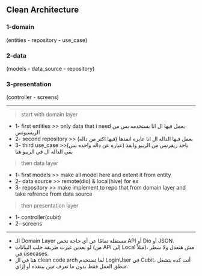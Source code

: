 ## Clean Architecture
### 1-domain
(entities - repository - use_case) 
### 2-data
(models - data_source - repository)
### 3-presentation
(controller - screens)

---
> start with domain layer
- 1- first entities >> only data that i need بعمل فيها ال انا بستخدمه بس من الريسبونس
- 2- second repository >> (فيها اكتر من داله) بعمل فيها الداله ال انا عايزه انفذها
- 3- third use_case >>(عباره عن داله واحده بس) باخذ ريفرنس من الريبو وانفذ بقي الداله ال في الريبو هنا
> then data layer
- 1- first models >> make all model here and extent it from entity
- 2- data source >> remote(dio) & local(hive) for ex
- 3- repository >> make implement to repo that from domain layer and take refrence from data source
> then presentation layer
- 1- controller(cubit)
- 2- screens
--- 

- الـ Domain Layer مستقلة تمامًا عن أي حاجة تخص API أو Dio أو JSON.
- لو بعدين غيرت طريقة جلب البيانات (من API إلى Local مثلاً)، مش هتعدل ولا سطر في usecases.
- هنا في ال clean code arch لما تستخدم LoginUser في Cubit، أنت كده بتشغل منطق العمل فقط بدون ما تعرف مين بينفذه أو إزاي.

